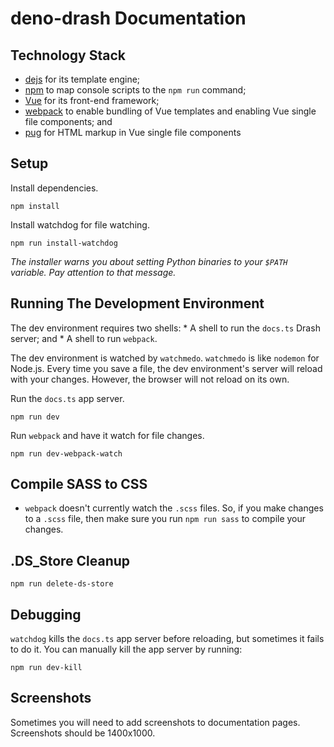 # deno-drash Documentation

## Technology Stack

* [dejs](https://github.com/syumai/dejs) for its template engine;
* [npm](https://www.npmjs.com) to map console scripts to the `npm run` command;
* [Vue](https://vuejs.org) for its front-end framework;
* [webpack](https://webpack.js.org/) to enable bundling of Vue templates and enabling Vue single file components; and
* [pug](https://pugjs.org/api/getting-started.html) for HTML markup in Vue single file components

## Setup

Install dependencies.

```shell
npm install
```

Install watchdog for file watching.

```shell
npm run install-watchdog
```

_The installer warns you about setting Python binaries to your `$PATH` variable. Pay attention to that message._

## Running The Development Environment

The dev environment requires two shells:
    * A shell to run the `docs.ts` Drash server; and
    * A shell to run `webpack`.

The dev environment is watched by `watchmedo`. `watchmedo` is like `nodemon` for Node.js. Every time you save a file, the dev environment's server will reload with your changes. However, the browser will not reload on its own.

Run the `docs.ts` app server.

```shell
npm run dev
```

Run `webpack` and have it watch for file changes.

```shell
npm run dev-webpack-watch
```

## Compile SASS to CSS

* `webpack` doesn't currently watch the `.scss` files. So, if you make changes to a `.scss` file, then make sure you run `npm run sass` to compile your changes.

## .DS_Store Cleanup

```shell
npm run delete-ds-store
```

## Debugging

`watchdog` kills the `docs.ts` app server before reloading, but sometimes it fails to do it. You can manually kill the app server by running:

```shell
npm run dev-kill
```

## Screenshots

Sometimes you will need to add screenshots to documentation pages. Screenshots should be 1400x1000.
